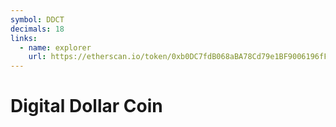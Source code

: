 ```yaml
---
symbol: DDCT
decimals: 18
links:
  - name: explorer
    url: https://etherscan.io/token/0xb0DC7fdB068aBA78Cd79e1BF9006196fF3299C8f
---
```


# Digital Dollar Coin
